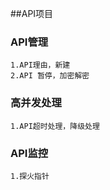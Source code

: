 ##API项目
### API管理
```
1.API理由，新建
2.API 暂停，加密解密

```

### 高并发处理

```
1.API超时处理，降级处理
```

### API监控
```
1.探火指针

```